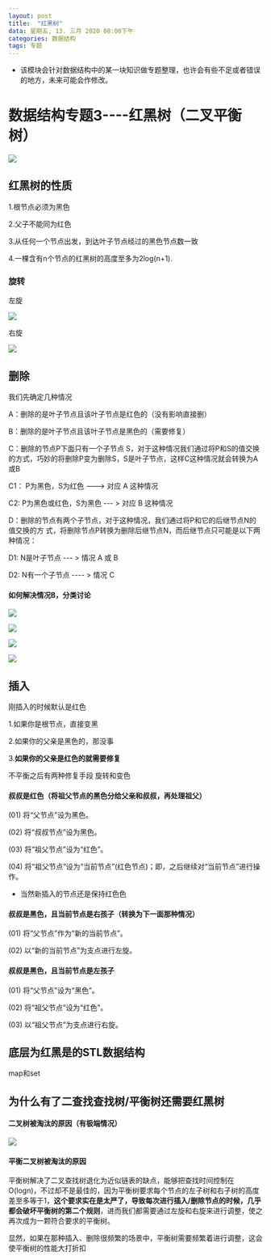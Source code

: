 ```yaml
---
layout: post
title:  "红黑树"
data: 星期五, 13. 三月 2020 08:00下午 
categories: 数据结构
tags: 专题
---
```

* 该模块会针对数据结构中的某一块知识做专题整理，也许会有些不足或者错误的地方，未来可能会作修改。

#  数据结构专题3----红黑树（二叉平衡树）

![](imgs/20200314-141341.png)

## 红黑树的性质
1.根节点必须为黑色

2.父子不能同为红色

3.从任何一个节点出发，到达叶子节点经过的黑色节点数一致

4.一棵含有n个节点的红黑树的高度至多为2log(n+1).


### 旋转

左旋

![](imgs/20200313-201401.png)

右旋

![](imgs/20200313-201423.png)

## 删除

我们先确定几种情况

A：删除的是叶子节点且该叶子节点是红色的（没有影响直接删） 

B：删除的是叶子节点且该叶子节点是黑色的（需要修复）

C：删除的节点P下面只有一个子节点 S，对于这种情况我们通过将P和S的值交换的方式，巧妙的将删除P变为删除S，S是叶子节点，这样C这种情况就会转换为A或B

C1： P为黑色，S为红色 ---> 对应 A 这种情况

C2:    P为黑色或红色，S为黑色 --- > 对应 B 这种情况

D：删除的节点有两个子节点，对于这种情况，我们通过将P和它的后继节点N的值交换的方 式，将删除节点P转换为删除后继节点N，而后继节点只可能是以下两种情况：

D1: N是叶子节点 --- > 情况 A 或 B

D2: N有一个子节点 ---- > 情况 C

#### 如何解决情况B，分类讨论

![](imgs/20200314-143201.png)

![](imgs/20200314-143215.png)

![](imgs/20200314-143221.png)

![](imgs/20200314-143226.png)

## 插入
刚插入的时候默认是红色

1.如果你是根节点，直接变黑

2.如果你的父亲是黑色的，那没事

3.**如果你的父亲是红色的就需要修复**

不平衡之后有两种修复手段 旋转和变色



#### 叔叔是红色（将祖父节点的黑色分给父亲和叔叔，再处理祖父）


(01) 将“父节点”设为黑色。

(02) 将“叔叔节点”设为黑色。

(03) 将“祖父节点”设为“红色”。

(04) 将“祖父节点”设为“当前节点”(红色节点)；即，之后继续对“当前节点”进行操作。

* 当然新插入的节点还是保持红色色

#### 叔叔是黑色，且当前节点是右孩子（转换为下一面那种情况）

(01) 将“父节点”作为“新的当前节点”。

(02) 以“新的当前节点”为支点进行左旋。

#### 叔叔是黑色，且当前节点是左孩子

(01) 将“父节点”设为“黑色”。

(02) 将“祖父节点”设为“红色”。

(03) 以“祖父节点”为支点进行右旋。



## 底层为红黑是的STL数据结构
map和set

## 为什么有了二查找查找树/平衡树还需要红黑树

#### 二叉树被淘汰的原因（有极端情况）

![](imgs/20200314-141141.png)

#### 平衡二叉树被淘汰的原因

平衡树解决了二叉查找树退化为近似链表的缺点，能够把查找时间控制在 O(logn)，不过却不是最佳的，因为平衡树要求每个节点的左子树和右子树的高度差至多等于1，**这个要求实在是太严了，导致每次进行插入/删除节点的时候，几乎都会破坏平衡树的第二个规则**，进而我们都需要通过左旋和右旋来进行调整，使之再次成为一颗符合要求的平衡树。

显然，如果在那种插入、删除很频繁的场景中，平衡树需要频繁着进行调整，这会使平衡树的性能大打折扣





